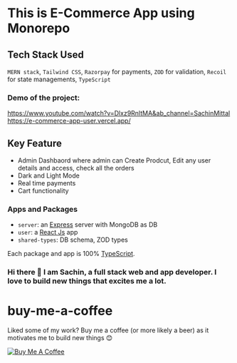 # This is E-Commerce App using Monorepo
## Tech Stack Used
`MERN stack`, `Tailwind CSS`, `Razorpay` for payments, `ZOD` for validation, `Recoil` for state managements, `TypeScript`

### Demo of the project:
https://www.youtube.com/watch?v=Dlxz9RnltMA&ab_channel=SachinMittal
https://e-commerce-app-user.vercel.app/

## Key Feature
- Admin Dashbaord where admin can Create Prodcut,  Edit any user details and access, check all the orders
- Dark and Light Mode
- Real time payments
- Cart functionality

### Apps and Packages

- `server`: an [Express](https://expressjs.com/) server with MongoDB as DB
- `user`: a [React Js](https://react.dev/) app
- `shared-types`: DB schema, ZOD types

Each package and app is 100% [TypeScript](https://www.typescriptlang.org/).

### Hi there 👋 I am Sachin, a full stack web and app developer. I love to build new things that excites me a lot.

# buy-me-a-coffee
Liked some of my work? Buy me a coffee (or more likely a beer) as it motivates me to build new things 😊

<a href="https://www.buymeacoffee.com/sachinm" target="_blank"><img src="https://bmc-cdn.nyc3.digitaloceanspaces.com/BMC-button-images/custom_images/orange_img.png" alt="Buy Me A Coffee" style="height: auto !important;width: auto !important;" ></a>

